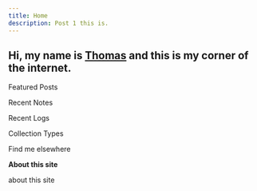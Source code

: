 ```yaml
---
title: Home
description: Post 1 this is.
---
```


## Hi, my name is [Thomas](/about) and this is my corner of the internet.

Featured Posts




Recent Notes



Recent Logs


Collection Types


Find me elsewhere

<aside>
<strong>About this site</strong>
<p>about this site</p>
</aside>



